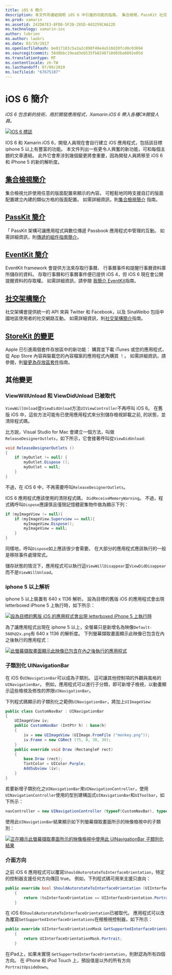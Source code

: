 ```yaml
---
title: iOS 6 簡介
description: 本文件所連結說明 iOS 6 中引進的功能的指南。 集合檢視，PassKit 社交架構中，所有討論 StoreKit 的變更。
ms.prod: xamarin
ms.assetid: 242DA7E3-8FD8-5F20-285D-603259CA622D
ms.technology: xamarin-ios
author: lobrien
ms.author: laobri
ms.date: 03/19/2017
ms.openlocfilehash: be017103c5a3a2c890f49e4a510d20fcd0c03094
ms.sourcegitcommit: 58d8bbc19ead3eb535fb8248710d93ba0892e05d
ms.translationtype: MT
ms.contentlocale: zh-TW
ms.lasthandoff: 07/09/2019
ms.locfileid: "67675107"
---
```

# <a name="introduction-to-ios-6"></a>iOS 6 簡介

_iOS 6 包含新的技術，用於開發應用程式，Xamarin.iOS 6 帶入各種C#開發人員。_

[![](images/ios6-large.jpg "IOS 6 標誌")](images/ios6-large.jpg#lightbox)

IOS 6 和 Xamarin.iOS 6，開發人員現在會自行建立 iOS 應用程式，包括該目標 iphone 5 以上有豐富的功能。
本文件列出一些更令人興奮的新功能，可和每個主題的文章連結。 此外它會牽涉到幾個變更將會重要，因為開發人員將移至 iOS 6 和 iPhone 5 的新的解析度。


## <a name="introduction-to-collection-viewsiosuser-interfacecontrolsuicollectionviewmd"></a>[集合檢視簡介](~/ios/user-interface/controls/uicollectionview.md)

集合檢視允許使用任意的版面配置來顯示的內容。 可輕鬆地同時支援自訂的版面配置建立內建的類似方格的版面配置。 如需詳細資訊，則[集合檢視簡介](~/ios/user-interface/controls/uicollectionview.md) [](~/ios/user-interface/controls/uicollectionview.md)指南。


## <a name="introduction-to-passkitiosplatformpasskitmd"></a>[PassKit 簡介](~/ios/platform/passkit.md)

「 PassKit 架構可讓應用程式與數位傳遞 Passbook 應用程式中管理的互動。 如需詳細資訊，則[傳遞的組件指南簡介](~/ios/platform/passkit.md)。


##  <a name="introduction-to-eventkitiosplatformeventkitmd"></a>[EventKit 簡介](~/ios/platform/eventkit.md)

EventKit framework 會提供方法來存取行事曆、 行事曆事件和提醒行事曆資料庫所儲存的資料。 存取行事曆和行事曆事件便已提供 iOS 4，但 iOS 6 現在會公開提醒資料的存取權。 如需詳細資訊，請參閱 [ 我](~/ios/platform/eventkit.md)[簡介 EventKit](~/ios/platform/eventkit.md)指南。


##  <a name="introduction-to-the-social-frameworkiosplatformsocial-frameworkmd"></a>[社交架構簡介](~/ios/platform/social-framework.md)

社交架構會提供統一的 API 來與 Twitter 和 Facebook，以及 SinaWeibo 包括中國地區使用者的社交網路互動。 如需詳細資訊，則[社交架構簡介](~/ios/platform/social-framework.md)指南。


##  <a name="changes-to-storekitchanges-to-storekitmd"></a>[StoreKit 的變更](changes-to-storekit.md)

Apple 已引進兩個套件存放區中的新功能： 購買並下載 iTunes 或您的應用程式，從 App Store 內容與裝載您的內容檔案的應用程式內購買 ！。 如需詳細資訊，請參閱，則[變更為存放區套件](changes-to-storekit.md)指南。


## <a name="other-changes"></a>其他變更


### <a name="viewwillunload-and-viewdidunload-deprecated"></a>ViewWillUnload 和 ViewDidUnload 已被取代

`ViewWillUnload`並`ViewDidUnload`方法`UIViewController`不再呼叫 iOS 6。 在舊版 iOS 中，這些方法可能有已使用應用程式來分別儲存檢視卸載之前, 的狀態，並清除程式碼。

比方說，Visual Studio for Mac 會建立一個方法，叫做`ReleaseDesignerOutlets`，如下所示，它會接著呼叫從`ViewDidUnload`:

```csharp
void ReleaseDesignerOutlets ()
{
    if (myOutlet != null) {
        myOutlet.Dispose ();
        myOutlet = null;
    }
}
```

不過，在 iOS 6 中，不再需要呼叫`ReleaseDesignerOutlets`。   
   
   
   
IOS 6 應用程式應該使用的清除程式碼， `DidReceiveMemoryWarning`。 不過，程式碼呼叫`Dispose`應謹慎且僅限記憶體密集物件做為顯示下列：

```csharp
if (myImageView != null){
    if (myImageView.Superview == null){
        myImageView.Dispose();
        myImageView = null;
    }
}
```

同樣地，呼叫`Dispose`如上應該很少會需要。 在大部分的應用程式應該執行的一般是移除事件處理常式。

儲存狀態的情況下，應用程式可以執行這`ViewWillDisappear`並`ViewDidDisappear`而不是`ViewWillUnload`。


### <a name="iphone-5-resolution"></a>iphone 5 以上解析

iphone 5 以上裝置有 640 x 1136 解析。 設為目標的舊版 iOS 的應用程式會出現 letterboxed iPhone 5 上執行時，如下所示：

 [![](images/01-letterboxed.png "設為目標的舊版 iOS 的應用程式會出現 letterboxed iPhone 5 上執行時")](images/01-letterboxed.png#lightbox)

為了讓應用程式出現在 iphone 5 以上，全螢幕只是新增名為映像`Default-568h@2x.png`有 640 x 1136 的解析度。 下列螢幕擷取畫面顯示此映像已包含在內之後執行的應用程式：

 [![](images/02-fullscreen.png "此螢幕擷取畫面顯示此映像已包含在內之後執行的應用程式")](images/02-fullscreen.png#lightbox)

### <a name="subclassing-uinavigationbar"></a>子類別化 UINavigationBar

在 iOS 6`UINavigationBar`可以成為子類別。 這可讓其他控制項的外觀與風格的`UINavigationBar`。 例如，應用程式可以進行子分類，即可新增子檢視，以動畫顯示這些檢視及修改的界限`UINavigationBar`。

下列程式碼顯示的子類別化之範例`UINavigationBar`，將加上`UIImageView`:

```csharp
public class CustomNavBar : UINavigationBar
{
    UIImageView iv;
    public CustomNavBar (IntPtr h) : base(h)
    {
        iv = new UIImageView (UIImage.FromFile ("monkey.png"));
        iv.Frame = new CGRect (75, 0, 30, 39);
    }
    public override void Draw (RectangleF rect)
    {
        base.Draw (rect);
        TintColor = UIColor.Purple;
        AddSubview (iv);
    }
}
```

若要新增子類別化之`UINavigationBar`來`UINavigationController`，使用`UINavigationController`使用的型別建構函式`UINavigationBar`和`UIToolbar`，如下所示：

```csharp
navController = new UINavigationController (typeof(CustomNavBar), typeof(UIToolbar));
```

使用此`UINavigationBar`結果顯示如下列螢幕擷取畫面所示的映像檢視中的子類別：

 [![](images/03-navbar.png "正在顯示此螢幕擷取畫面所示的映像檢視中使用此 UINavigationBar 子類別化結果")](images/03-navbar.png#lightbox)

### <a name="interface-orientation"></a>介面方向

之前 iOS 6 應用程式可以覆寫`ShouldAutorotateToInterfaceOrientation`，特定的控制器支援任何方向傳回 true。 例如，下列程式碼可用來支援只直向：

```csharp
public override bool ShouldAutorotateToInterfaceOrientation (UIInterfaceOrientation toInterfaceOrientation)
    {
        return (toInterfaceOrientation == UIInterfaceOrientation.Portrait);
    }
```

在 iOS 6`ShouldAutorotateToInterfaceOrientation`已被取代。
應用程式可以改為覆寫`GetSupportedInterfaceOrientations`在根檢視控制器，如下所示：

```csharp
public override UIInterfaceOrientationMask GetSupportedInterfaceOrientations ()
    {
        return UIInterfaceOrientationMask.Portrait;
    }
```

在iPad上，如果未實現 `GetSupportedInterfaceOrientation`，則默認為所有四個方向。 在 iPhone 和 iPod Touch 上，預設值是以外的所有方向`PortraitUpsideDown`。
